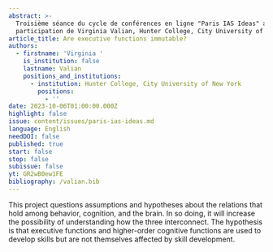 ```yaml
---
abstract: >-
  Troisième séance du cycle de conférences en ligne "Paris IAS Ideas" avec la
  participation de Virginia Valian, Hunter College, City University of New York
article_title: Are executive functions immutable?
authors:
  - firstname: 'Virginia '
    is_institution: false
    lastname: Valian
    positions_and_institutions:
      - institution: Hunter College, City University of New York
        positions:
          - ''
date: 2023-10-06T01:00:00.000Z
highlight: false
issue: content/issues/paris-ias-ideas.md
language: English
needDOI: false
published: true
start: false
stop: false
subissue: false
yt: GR2wB0ew1FE
bibliography: /valian.bib
---
```

This project questions assumptions and hypotheses about the relations that hold among behavior, cognition, and the brain. In so doing, it will increase the possibility of understanding how the three interconnect. The hypothesis is that executive functions and higher-order cognitive functions are used to develop skills but are not themselves affected by skill development.

<Youtube yt="GR2wB0ew1FE" caption="Are executive functions immutable?" start="false" stop="false"></Youtube>
